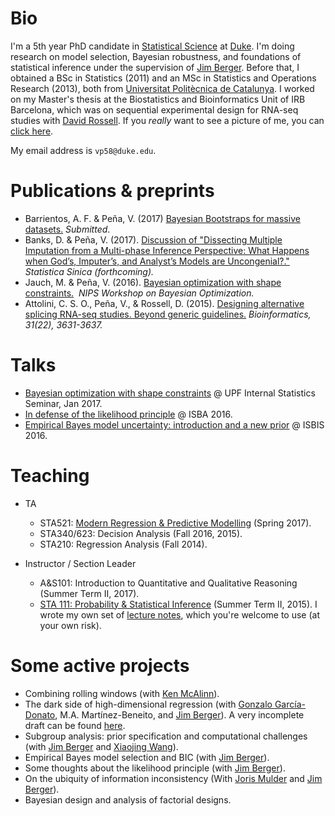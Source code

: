 # Bio
I'm a 5th year PhD candidate in [Statistical Science](http://stat.duke.edu) at [Duke](http://duke.edu). I'm doing research on model selection, Bayesian robustness, and foundations of statistical inference under the supervision of [Jim Berger](http://stat.duke.edu/~berger). Before that, I obtained a BSc in Statistics (2011) and an MSc in Statistics and Operations Research (2013), both from [Universitat Politècnica de Catalunya](http://upc.edu). I worked on my Master's thesis at the Biostatistics and Bioinformatics Unit of IRB Barcelona, which was on sequential experimental design for RNA-seq studies with [David Rossell](https://sites.google.com/site/rosselldavid/). If you *really* want to see a picture of me, you can [click here](http://VicPena.github.io/mugshot.png).

My email address is ``vp58@duke.edu``. 

# Publications & preprints
* Barrientos, A. F. & Peña, V. (2017) [Bayesian Bootstraps for massive datasets.](https://arxiv.org/abs/1705.09998) *Submitted*.
* Banks, D. & Peña, V. (2017). [Discussion of "Dissecting Multiple Imputation from a Multi-phase Inference Perspective: What Happens when God’s, Imputer’s, and Analyst’s Models are Uncongenial?."](http://www3.stat.sinica.edu.tw/preprint/SS-2016-0302_Preprint.pdf) *Statistica Sinica (forthcoming).*
* Jauch, M. & Peña, V. (2016). [Bayesian optimization with shape constraints.](https://arxiv.org/abs/1612.08915)  *NIPS Workshop on Bayesian Optimization.*
* Attolini, C. S. O., Peña, V., & Rossell, D. (2015). [Designing alternative splicing RNA-seq studies. Beyond generic guidelines.](https://www.ncbi.nlm.nih.gov/pmc/articles/PMC4757954/) *Bioinformatics, 31(22), 3631-3637.*

# Talks 
* [Bayesian optimization with shape constraints](http://VicPena.github.io/BayesOptUPF.pdf) @ UPF Internal Statistics Seminar, Jan 2017.
* [In defense of the likelihood principle](http://VicPena.github.io/isba2016.pdf) @ ISBA 2016.
* [Empirical Bayes model uncertainty: introduction and a new prior](http://VicPena.github.io/isbis2016.pdf) @ ISBIS 2016.

# Teaching
* TA
  * STA521: [Modern Regression & Predictive Modelling](http://www2.stat.duke.edu/courses/Spring17/sta521/) (Spring 2017).
  * STA340/623: Decision Analysis (Fall 2016, 2015).
  * STA210: Regression Analysis (Fall 2014).

* Instructor / Section Leader
  * A&S101: Introduction to Quantitative and Qualitative Reasoning (Summer Term II, 2017). 
  * [STA 111: Probability & Statistical Inference](http://www2.stat.duke.edu/~vp58/sta111) (Summer Term II, 2015). I wrote my own set of [lecture notes](http://www2.stat.duke.edu/~vp58/sta111), which you're welcome to use (at your own risk).

# Some active projects
* Combining rolling windows (with [Ken McAlinn](http://www.mcalinn.com)).
* The dark side of high-dimensional regression (with [Gonzalo García-Donato](http://www.uclm.es/profesorado/garcia-donato/), M.A. Martínez-Beneito, and [Jim Berger](http://stat.duke.edu/~berger)). A very incomplete draft can be found [here](https://arxiv.org/abs/1607.02993).
* Subgroup analysis: prior specification and computational challenges (with [Jim Berger](http://stat.duke.edu/~berger) and [Xiaojing Wang](http://merlot.stat.uconn.edu/~xiaojing/)).
* Empirical Bayes model selection and BIC (with [Jim Berger](http://stat.duke.edu/~berger)).
* Some thoughts about the likelihood principle (with [Jim Berger](http://stat.duke.edu/~berger)).
* On the ubiquity of information inconsistency (With [Joris Mulder](http://www.jorismulder.com) and [Jim Berger](http://stat.duke.edu/~berger)).
* Bayesian design and analysis of factorial designs.
